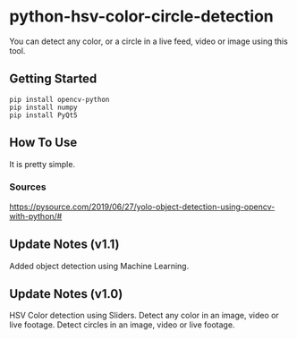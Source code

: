 # python-hsv-color-circle-detection
You can detect any color, or a circle in a live feed, video or image using this tool.

## Getting Started
```
pip install opencv-python
pip install numpy
pip install PyQt5
```

## How To Use
It is pretty simple.

### Sources
https://pysource.com/2019/06/27/yolo-object-detection-using-opencv-with-python/#

## Update Notes (v1.1)
Added object detection using Machine Learning.

## Update Notes (v1.0)
HSV Color detection using Sliders.
Detect any color in an image, video or live footage.
Detect circles in an image, video or live footage.
